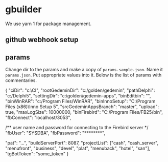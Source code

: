 # gbuilder

We use yarn 1 for package management. 

## github webhook setup



## params

Change dir to the params and make a copy of `params.sample.json`. Name it `params.json`.
Put appropriate values into it. Below is the list of params with commentaries.

{
  "ciDir": "c:\\CI",
  "rootGedeminDir": "c:/golden/gedemin",
  "pathDelphi": "c:/Delphi5",
  "settingDir": "c:\\golden\\gedemin-apps",
  "binEditbin": "",
  "binWinRAR": "c:/Program Files/WinRAR",
  "binInnoSetup": "C:\\Program Files (x86)\\Inno Setup 5",
  "srcGedeminAppsBranch": "master",
  "upload": true,
  "maxLogSize": 10000000,
  "binFirebird": "C:/Program Files/FB25/bin",
  "fbConnect": "localhost/3053",
  
  /** user name and password for connecting to the Firebird server */ 
  "fbUser": "SYSDBA",
  "fbPassword": "********",

  "pat": "...",
  "buildServerPort": 8087,
  "projectList": ["cash", "cash_server", "menufront", "business", "devel", "plat", "menuback", "hotel", "san"],
  "tgBotToken": "some_token"
}
